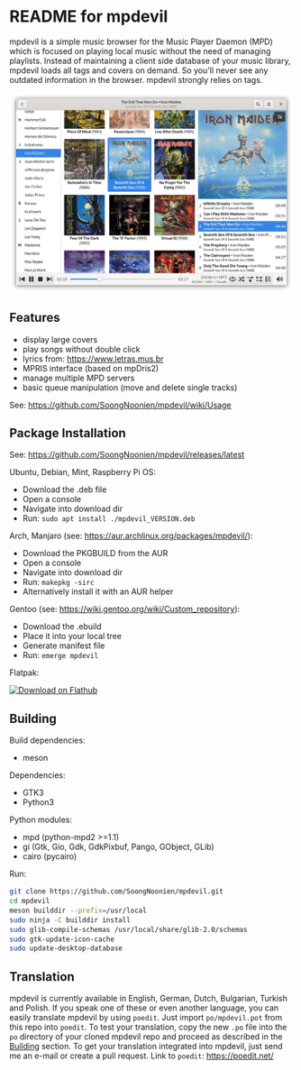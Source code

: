 README for mpdevil
==================
mpdevil is a simple music browser for the Music Player Daemon (MPD) which is focused on playing local music without the need of managing playlists. Instead of maintaining a client side database of your music library, mpdevil loads all tags and covers on demand. So you'll never see any outdated information in the browser. mpdevil strongly relies on tags.

![ScreenShot](screenshots/mainwindow_1.8.0.png)

Features
--------

- display large covers
- play songs without double click
- lyrics from: https://www.letras.mus.br
- MPRIS interface (based on mpDris2)
- manage multiple MPD servers
- basic queue manipulation (move and delete single tracks)

See: https://github.com/SoongNoonien/mpdevil/wiki/Usage

Package Installation
--------------------

See:
https://github.com/SoongNoonien/mpdevil/releases/latest

Ubuntu, Debian, Mint, Raspberry Pi OS:
- Download the .deb file
- Open a console
- Navigate into download dir
- Run: `sudo apt install ./mpdevil_VERSION.deb`

Arch, Manjaro (see: https://aur.archlinux.org/packages/mpdevil/):
- Download the PKGBUILD from the AUR
- Open a console
- Navigate into download dir
- Run: `makepkg -sirc`
- Alternatively install it with an AUR helper

Gentoo (see: https://wiki.gentoo.org/wiki/Custom_repository):
- Download the .ebuild
- Place it into your local tree
- Generate manifest file
- Run: `emerge mpdevil`

Flatpak:

<a href='https://flathub.org/apps/details/org.mpdevil.mpdevil'><img width='240' alt='Download on Flathub' src='https://flathub.org/assets/badges/flathub-badge-en.png'/></a>

Building
--------

Build dependencies:
- meson

Dependencies:
- GTK3
- Python3

Python modules:
- mpd (python-mpd2 >=1.1)
- gi (Gtk, Gio, Gdk, GdkPixbuf, Pango, GObject, GLib)
- cairo (pycairo)

Run:
```bash
git clone https://github.com/SoongNoonien/mpdevil.git
cd mpdevil
meson builddir --prefix=/usr/local
sudo ninja -C builddir install
sudo glib-compile-schemas /usr/local/share/glib-2.0/schemas
sudo gtk-update-icon-cache
sudo update-desktop-database
```

Translation
-----------

mpdevil is currently available in English, German, Dutch, Bulgarian, Turkish and Polish. If you speak one of these or even another language, you can easily translate mpdevil by using `poedit`. Just import `po/mpdevil.pot` from this repo into `poedit`. To test your translation, copy the new `.po` file into the `po` directory of your cloned mpdevil repo and proceed as described in the [Building](#building) section. To get your translation integrated into mpdevil, just send me an e-mail or create a pull request. Link to `poedit`: https://poedit.net/

